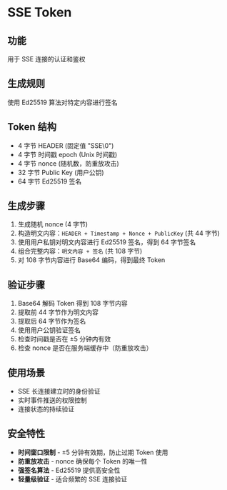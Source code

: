 # SSE Token

## 功能

用于 SSE 连接的认证和鉴权

## 生成规则

使用 Ed25519 算法对特定内容进行签名

## Token 结构

- 4 字节 HEADER (固定值 "SSE\0")
- 4 字节 时间戳 epoch (Unix 时间戳)
- 4 字节 nonce (随机数，防重放攻击)
- 32 字节 Public Key (用户公钥)
- 64 字节 Ed25519 签名

## 生成步骤

1. 生成随机 nonce (4 字节)
2. 构造明文内容：`HEADER + Timestamp + Nonce + PublicKey` (共 44 字节)
3. 使用用户私钥对明文内容进行 Ed25519 签名，得到 64 字节签名
4. 组合完整内容：`明文内容 + 签名` (共 108 字节)
5. 对 108 字节内容进行 Base64 编码，得到最终 Token

## 验证步骤

1. Base64 解码 Token 得到 108 字节内容
2. 提取前 44 字节作为明文内容
3. 提取后 64 字节作为签名
4. 使用用户公钥验证签名
5. 检查时间戳是否在 ±5 分钟内有效
6. 检查 nonce 是否在服务端缓存中（防重放攻击）

## 使用场景

- SSE 长连接建立时的身份验证
- 实时事件推送的权限控制
- 连接状态的持续验证

## 安全特性

- **时间窗口限制** - ±5 分钟有效期，防止过期 Token 使用
- **防重放攻击** - nonce 确保每个 Token 的唯一性
- **强签名算法** - Ed25519 提供高安全性
- **轻量级验证** - 适合频繁的 SSE 连接验证
